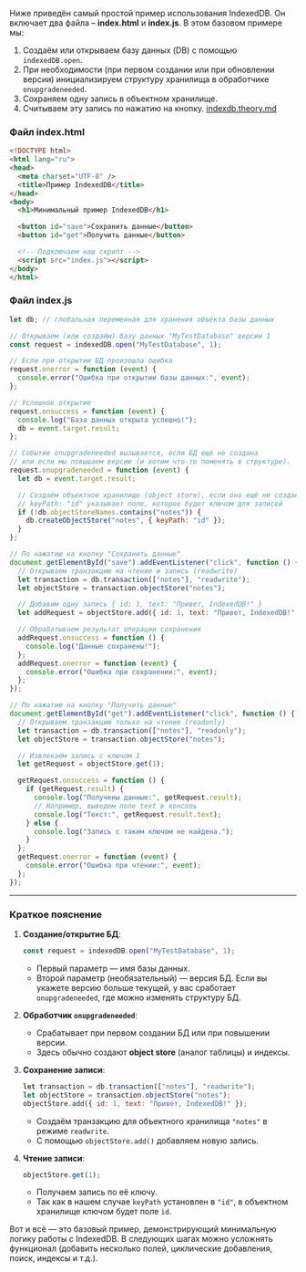 
Ниже приведён самый простой пример использования IndexedDB. Он включает два файла – **index.html** и **index.js**. В этом базовом примере мы:

1. Создаём или открываем базу данных (DB) с помощью `indexedDB.open`.
2. При необходимости (при первом создании или при обновлении версии) инициализируем структуру хранилища в обработчике `onupgradeneeded`.
3. Сохраняем одну запись в объектном хранилище.
4. Считываем эту запись по нажатию на кнопку.
[indexdb.theory.md](../indexdb.theory.md)
### Файл **index.html**

```html
<!DOCTYPE html>
<html lang="ru">
<head>
  <meta charset="UTF-8" />
  <title>Пример IndexedDB</title>
</head>
<body>
  <h1>Минимальный пример IndexedDB</h1>

  <button id="save">Сохранить данные</button>
  <button id="get">Получить данные</button>

  <!-- Подключаем наш скрипт -->
  <script src="index.js"></script>
</body>
</html>
```

### Файл **index.js**

```javascript
let db; // глобальная переменная для хранения объекта базы данных

// Открываем (или создаём) базу данных "MyTestDatabase" версии 1
const request = indexedDB.open("MyTestDatabase", 1);

// Если при открытии БД произошла ошибка
request.onerror = function (event) {
  console.error("Ошибка при открытии базы данных:", event);
};

// Успешное открытие
request.onsuccess = function (event) {
  console.log("База данных открыта успешно!");
  db = event.target.result;
};

// Событие onupgradeneeded вызывается, если БД ещё не создана
// или если мы повышаем версию (и хотим что-то поменять в структуре).
request.onupgradeneeded = function (event) {
  let db = event.target.result;

  // Создаём объектное хранилище (object store), если оно ещё не создано
  // keyPath: "id" указывает поле, которое будет ключом для записей
  if (!db.objectStoreNames.contains("notes")) {
    db.createObjectStore("notes", { keyPath: "id" });
  }
};

// По нажатию на кнопку "Сохранить данные"
document.getElementById("save").addEventListener("click", function () {
  // Открываем транзакцию на чтение и запись (readwrite)
  let transaction = db.transaction(["notes"], "readwrite");
  let objectStore = transaction.objectStore("notes");

  // Добавим одну запись { id: 1, text: "Привет, IndexedDB!" }
  let addRequest = objectStore.add({ id: 1, text: "Привет, IndexedDB!" });

  // Обрабатываем результат операции сохранения
  addRequest.onsuccess = function () {
    console.log("Данные сохранены!");
  };
  addRequest.onerror = function (event) {
    console.error("Ошибка при сохранении:", event);
  };
});

// По нажатию на кнопку "Получить данные"
document.getElementById("get").addEventListener("click", function () {
  // Открываем транзакцию только на чтение (readonly)
  let transaction = db.transaction(["notes"], "readonly");
  let objectStore = transaction.objectStore("notes");

  // Извлекаем запись с ключом 1
  let getRequest = objectStore.get(1);

  getRequest.onsuccess = function () {
    if (getRequest.result) {
      console.log("Получены данные:", getRequest.result);
      // Например, выведем поле text в консоль
      console.log("Текст:", getRequest.result.text);
    } else {
      console.log("Запись с таким ключом не найдена.");
    }
  };
  getRequest.onerror = function (event) {
    console.error("Ошибка при чтении:", event);
  };
});
```

---

### Краткое пояснение

1. **Создание/открытие БД**:
   ```javascript
   const request = indexedDB.open("MyTestDatabase", 1);
   ```
    - Первый параметр — имя базы данных.
    - Второй параметр (необязательный) — версия БД. Если вы укажете версию больше текущей, у вас сработает `onupgradeneeded`, где можно изменять структуру БД.

2. **Обработчик `onupgradeneeded`**:
    - Срабатывает при первом создании БД или при повышении версии.
    - Здесь обычно создают **object store** (аналог таблицы) и индексы.

3. **Сохранение записи**:
   ```javascript
   let transaction = db.transaction(["notes"], "readwrite");
   let objectStore = transaction.objectStore("notes");
   objectStore.add({ id: 1, text: "Привет, IndexedDB!" });
   ```
    - Создаём транзакцию для объектного хранилища `"notes"` в режиме `readwrite`.
    - С помощью `objectStore.add()` добавляем новую запись.

4. **Чтение записи**:
   ```javascript
   objectStore.get(1);
   ```
    - Получаем запись по её ключу.
    - Так как в нашем случае `keyPath` установлен в `"id"`, в объектном хранилище ключом будет поле `id`.

Вот и всё — это базовый пример, демонстрирующий минимальную логику работы с IndexedDB. В следующих шагах можно усложнять функционал (добавить несколько полей, циклические добавления, поиск, индексы и т.д.).